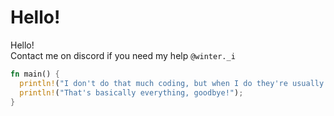 # Hello!
Hello!<br>
Contact me on discord if you need my help `@winter._i`<br>
```rust
fn main() {
  println!("I don't do that much coding, but when I do they're usually small projects/utility projects");
  println!("That's basically everything, goodbye!");
}
```

